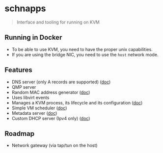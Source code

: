 # schnapps

> Interface and tooling for running on KVM

## Running in Docker

- To be able to use KVM, you need to have the proper unix capabilities.
- If you are using the bridge NIC, you need to use the `host` network mode.

## Features

- DNS server (only A records are supported) ([doc](/docs/dns.md))
- QMP server
- Random MAC address generator ([doc](/docs/id.md))
- Uses libvirt events
- Manages a KVM process, its lifecycle and its configuration ([doc](/docs/vm.md))
- Simple VM scheduler ([doc](/docs/scheduler.md))
- Metadata server ([doc](/docs/metadata.md))
- Custom DHCP server (Ipv4 only) ([doc](/docs/dhcp.md))

## Roadmap

- Network gateway (via tap/tun on the host)
